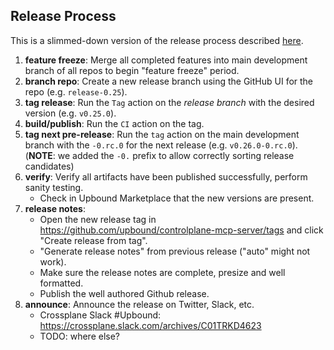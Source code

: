 ## Release Process

This is a slimmed-down version of the release process described [here](https://github.com/crossplane/release).

1. **feature freeze**: Merge all completed features into main development branch
   of all repos to begin "feature freeze" period.
1. **branch repo**: Create a new release branch using the GitHub UI for the
   repo (e.g. `release-0.25`).
1. **tag release**: Run the `Tag` action on the _release branch_ with the
   desired version (e.g. `v0.25.0`).
1. **build/publish**: Run the `CI` action on the tag.
1. **tag next pre-release**: Run the `tag` action on the main development branch
   with the `-0.rc.0` for the next release (e.g. `v0.26.0-0.rc.0`). (**NOTE**:
   we added the `-0.` prefix to allow correctly sorting release candidates)
1. **verify**: Verify all artifacts have been published successfully, perform
   sanity testing.
   - Check in Upbound Marketplace that the new versions are present.
1. **release notes**:
   - Open the new release tag in https://github.com/upbound/controlplane-mcp-server/tags and click "Create
     release from tag".
   - "Generate release notes" from previous release ("auto" might not work).
   - Make sure the release notes are complete, presize and well formatted.
   - Publish the well authored Github release.
1. **announce**: Announce the release on Twitter, Slack, etc.
   - Crossplane Slack #Upbound: https://crossplane.slack.com/archives/C01TRKD4623
   - TODO: where else?